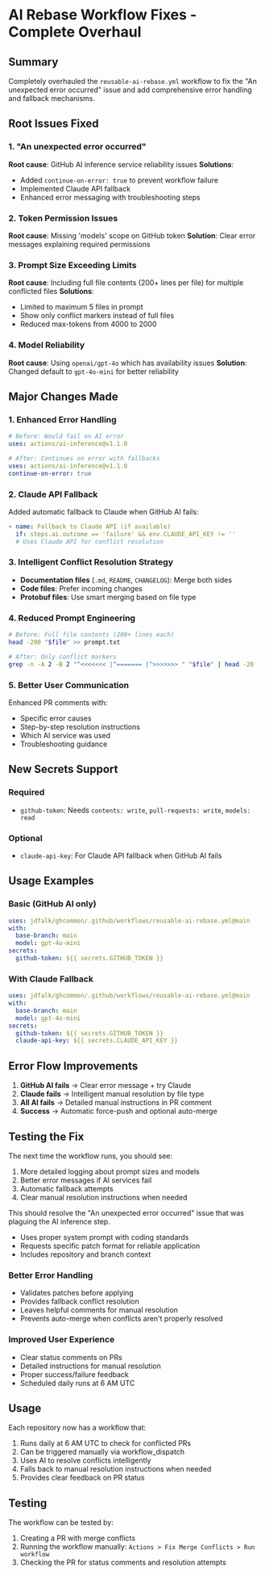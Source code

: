 # AI Rebase Workflow Fixes - Complete Overhaul

## Summary
Completely overhauled the `reusable-ai-rebase.yml` workflow to fix the "An unexpected error occurred" issue and add comprehensive error handling and fallback mechanisms.

## Root Issues Fixed

### 1. "An unexpected error occurred" 
**Root cause**: GitHub AI inference service reliability issues
**Solutions**:
- Added `continue-on-error: true` to prevent workflow failure
- Implemented Claude API fallback
- Enhanced error messaging with troubleshooting steps

### 2. Token Permission Issues
**Root cause**: Missing 'models' scope on GitHub token
**Solution**: Clear error messages explaining required permissions

### 3. Prompt Size Exceeding Limits
**Root cause**: Including full file contents (200+ lines per file) for multiple conflicted files
**Solutions**:
- Limited to maximum 5 files in prompt
- Show only conflict markers instead of full files
- Reduced max-tokens from 4000 to 2000

### 4. Model Reliability
**Root cause**: Using `openai/gpt-4o` which has availability issues
**Solution**: Changed default to `gpt-4o-mini` for better reliability

## Major Changes Made

### 1. Enhanced Error Handling
```yaml
# Before: Would fail on AI error
uses: actions/ai-inference@v1.1.0

# After: Continues on error with fallbacks
uses: actions/ai-inference@v1.1.0
continue-on-error: true
```

### 2. Claude API Fallback
Added automatic fallback to Claude when GitHub AI fails:
```yaml
- name: Fallback to Claude API (if available)
  if: steps.ai.outcome == 'failure' && env.CLAUDE_API_KEY != ''
  # Uses Claude API for conflict resolution
```

### 3. Intelligent Conflict Resolution Strategy
- **Documentation files** (`.md`, `README`, `CHANGELOG`): Merge both sides
- **Code files**: Prefer incoming changes
- **Protobuf files**: Use smart merging based on file type

### 4. Reduced Prompt Engineering
```bash
# Before: Full file contents (200+ lines each)
head -200 "$file" >> prompt.txt

# After: Only conflict markers
grep -n -A 2 -B 2 "^<<<<<<< |^======= |^>>>>>>> " "$file" | head -20
```

### 5. Better User Communication
Enhanced PR comments with:
- Specific error causes
- Step-by-step resolution instructions  
- Which AI service was used
- Troubleshooting guidance

## New Secrets Support

### Required
- `github-token`: Needs `contents: write`, `pull-requests: write`, `models: read`

### Optional  
- `claude-api-key`: For Claude API fallback when GitHub AI fails

## Usage Examples

### Basic (GitHub AI only)
```yaml
uses: jdfalk/ghcommon/.github/workflows/reusable-ai-rebase.yml@main
with:
  base-branch: main
  model: gpt-4o-mini
secrets:
  github-token: ${{ secrets.GITHUB_TOKEN }}
```

### With Claude Fallback
```yaml
uses: jdfalk/ghcommon/.github/workflows/reusable-ai-rebase.yml@main
with:
  base-branch: main
  model: gpt-4o-mini
secrets:
  github-token: ${{ secrets.GITHUB_TOKEN }}
  claude-api-key: ${{ secrets.CLAUDE_API_KEY }}
```

## Error Flow Improvements

1. **GitHub AI fails** → Clear error message + try Claude
2. **Claude fails** → Intelligent manual resolution by file type
3. **All AI fails** → Detailed manual instructions in PR comment
4. **Success** → Automatic force-push and optional auto-merge

## Testing the Fix

The next time the workflow runs, you should see:
1. More detailed logging about prompt sizes and models
2. Better error messages if AI services fail
3. Automatic fallback attempts
4. Clear manual resolution instructions when needed

This should resolve the "An unexpected error occurred" issue that was plaguing the AI inference step.
- Uses proper system prompt with coding standards
- Requests specific patch format for reliable application
- Includes repository and branch context

### Better Error Handling

- Validates patches before applying
- Provides fallback conflict resolution
- Leaves helpful comments for manual resolution
- Prevents auto-merge when conflicts aren't properly resolved

### Improved User Experience

- Clear status comments on PRs
- Detailed instructions for manual resolution
- Proper success/failure feedback
- Scheduled daily runs at 6 AM UTC

## Usage

Each repository now has a workflow that:

1. Runs daily at 6 AM UTC to check for conflicted PRs
2. Can be triggered manually via workflow_dispatch
3. Uses AI to resolve conflicts intelligently
4. Falls back to manual resolution instructions when needed
5. Provides clear feedback on PR status

## Testing

The workflow can be tested by:

1. Creating a PR with merge conflicts
2. Running the workflow manually: `Actions > Fix Merge Conflicts > Run workflow`
3. Checking the PR for status comments and resolution attempts
